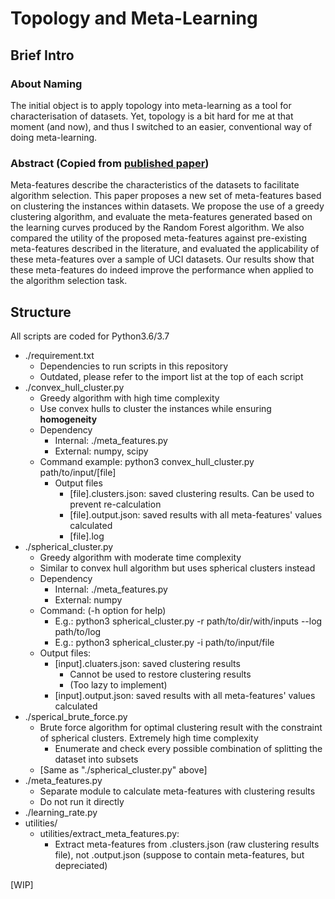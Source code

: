 # Topology and Meta-Learning

## Brief Intro

### About Naming

The initial object is to apply topology into meta-learning as a tool for characterisation of datasets. Yet, topology is a bit hard for me at that moment (and now), and thus I switched to an easier, conventional way of doing meta-learning.

### Abstract (Copied from [published paper](https://github.com/JoeyTeng/Algorithm-Selection-for-Classification-Problems-via-Cluster-based-Meta-features/blob/ac06510052d486237c418dc568b7f31fa10bffcd/docs/IEEE%20Camera%20Ready.pdf))

Meta-features describe the characteristics of the datasets to facilitate algorithm selection. This paper proposes a new set of meta-features based on clustering the instances within datasets. We propose the use of a greedy clustering algorithm, and evaluate the meta-features generated based on the learning curves produced by the Random Forest algorithm. We also compared the utility of the proposed meta-features against pre-existing meta-features described in the literature, and evaluated the applicability of these meta-features over a sample of UCI datasets. Our results show that these meta-features do indeed improve the performance when applied to the algorithm selection task.

## Structure

All scripts are coded for Python3.6/3.7

- ./requirement.txt
  - Dependencies to run scripts in this repository
  - Outdated, please refer to the import list at the top of each script
- ./convex_hull_cluster.py
  - Greedy algorithm with high time complexity
  - Use convex hulls to cluster the instances while ensuring **homogeneity**
  - Dependency
    - Internal: ./meta_features.py
    - External: numpy, scipy
  - Command example: python3 convex_hull_cluster.py path/to/input/[file]
    - Output files
      - [file].clusters.json: saved clustering results. Can be used to prevent re-calculation
      - [file].output.json: saved results with all meta-features' values calculated
      - [file].log
- ./spherical_cluster.py
  - Greedy algorithm with moderate time complexity
  - Similar to convex hull algorithm but uses spherical clusters instead
  - Dependency
    - Internal: ./meta_features.py
    - External: numpy
  - Command: (-h option for help)
    - E.g.: python3 spherical_cluster.py -r path/to/dir/with/inputs --log path/to/log
    - E.g.: python3 spherical_cluster.py -i path/to/input/file
  - Output files:
    - [input].cluaters.json: saved clustering results
      - Cannot be used to restore clustering results
      - (Too lazy to implement)
    - [input].output.json: saved results with all meta-features' values calculated
- ./sperical_brute_force.py
  - Brute force algorithm for optimal clustering result with the constraint of spherical clusters. Extremely high time complexity
    - Enumerate and check every possible combination of splitting the dataset into subsets
  - [Same as "./spherical_cluster.py" above]
- ./meta_features.py
  - Separate module to calculate meta-features with clustering results
  - Do not run it directly
- ./learning_rate.py
- utilities/
  - utilities/extract_meta_features.py:
    - Extract meta-features from .clusters.json (raw clustering results file), not .output.json (suppose to contain meta-features, but depreciated)

[WIP]
